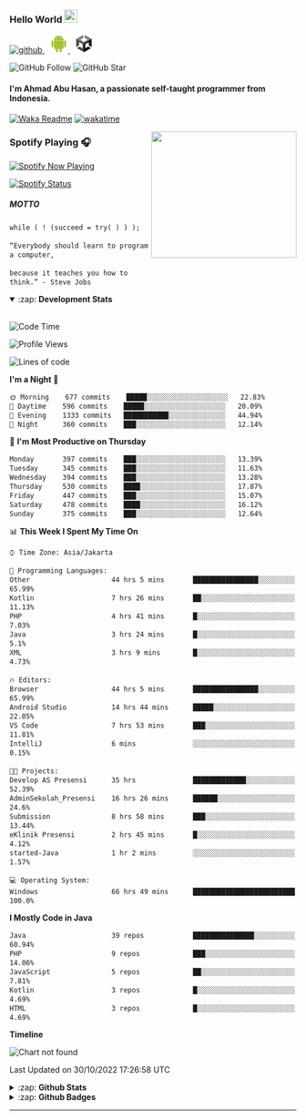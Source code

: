 ### Hello World <img src="https://github.com/eby8zevin/eby8zevin/blob/main/assets/Hi.gif"  width="23" height="23">

<p align="left">
  <a href="https://github.com/eby8zevin" target="_blank">
    <img src="https://github.com/eby8zevin/eby8zevin/blob/main/assets/GitHub.png" alt="github" width="33" height="33"/>
  </a>
  &nbsp;
  <a href="https://github.com/eby8zevin/QRBarcode" target="_blank">
    <img src="https://raw.githubusercontent.com/devicons/devicon/master/icons/android/android-plain.svg" alt="android" width="33" height="33"/>
  </a>
  &nbsp;
  <a href="https://github.com/eby8zevin/unity-ARMarker" target="_blank">
    <img src="https://raw.githubusercontent.com/devicons/devicon/master/icons/unity/unity-original.svg" alt="unity" width="33" height="33"/>
  </a>
</p>

![GitHub Follow](https://img.shields.io/github/followers/eby8zevin.svg?style=social&label=Follow)
![GitHub Star](https://img.shields.io/github/stars/eby8zevin?affiliations=OWNER%2CCOLLABORATOR&style=social&label=Star)

#### I'm Ahmad Abu Hasan, a passionate self-taught programmer from Indonesia.

[![Waka Readme](https://github.com/eby8zevin/eby8zevin/actions/workflows/anmol098.yml/badge.svg)](https://github.com/eby8zevin/eby8zevin/actions/workflows/anmol098.yml)
[![wakatime](https://wakatime.com/badge/user/bbcd646f-1daf-4865-a20e-46d4c803e6f8.svg)](https://wakatime.com/@bbcd646f-1daf-4865-a20e-46d4c803e6f8)

<img src="https://github.com/eby8zevin/eby8zevin/blob/main/assets/Octocat.png" width="255" height="222" align='right'>

### Spotify Playing 🎧

[<img src="https://spotify-now-playing-ahmadabuhasan.vercel.app/api/spotify-playing" alt="Spotify Now Playing" width="350" />](https://open.spotify.com/user/gr3y7pr12w9ol2dy2ccdb10e7)

[<img src="https://readme-spotify-status-ahmadabuhasan.vercel.app/api/run-spotify-status" alt="Spotify Status" width="350" />](https://open.spotify.com/user/gr3y7pr12w9ol2dy2ccdb10e7)

##### MOTTO

```
while ( ! (succeed = try( ) ) );

“Everybody should learn to program a computer,

because it teaches you how to think.” - Steve Jobs
```

<details open>
  <summary> :zap: <b>Development Stats</b> </summary>
<br/>

<!--START_SECTION:waka-->
![Code Time](http://img.shields.io/badge/Code%20Time-1%2C816%20hrs%2024%20mins-blue)

![Profile Views](http://img.shields.io/badge/Profile%20Views-0-blue)

![Lines of code](https://img.shields.io/badge/From%20Hello%20World%20I%27ve%20Written-239%20Thousand%20lines%20of%20code-blue)

**I'm a Night 🦉** 

```text
🌞 Morning    677 commits    █████░░░░░░░░░░░░░░░░░░░░   22.83% 
🌆 Daytime    596 commits    █████░░░░░░░░░░░░░░░░░░░░   20.09% 
🌃 Evening    1333 commits   ███████████░░░░░░░░░░░░░░   44.94% 
🌙 Night      360 commits    ███░░░░░░░░░░░░░░░░░░░░░░   12.14%

```
📅 **I'm Most Productive on Thursday** 

```text
Monday       397 commits    ███░░░░░░░░░░░░░░░░░░░░░░   13.39% 
Tuesday      345 commits    ███░░░░░░░░░░░░░░░░░░░░░░   11.63% 
Wednesday    394 commits    ███░░░░░░░░░░░░░░░░░░░░░░   13.28% 
Thursday     530 commits    ████░░░░░░░░░░░░░░░░░░░░░   17.87% 
Friday       447 commits    ███░░░░░░░░░░░░░░░░░░░░░░   15.07% 
Saturday     478 commits    ████░░░░░░░░░░░░░░░░░░░░░   16.12% 
Sunday       375 commits    ███░░░░░░░░░░░░░░░░░░░░░░   12.64%

```


📊 **This Week I Spent My Time On** 

```text
⌚︎ Time Zone: Asia/Jakarta

💬 Programming Languages: 
Other                    44 hrs 5 mins       ████████████████░░░░░░░░░   65.99% 
Kotlin                   7 hrs 26 mins       ██░░░░░░░░░░░░░░░░░░░░░░░   11.13% 
PHP                      4 hrs 41 mins       █░░░░░░░░░░░░░░░░░░░░░░░░   7.03% 
Java                     3 hrs 24 mins       █░░░░░░░░░░░░░░░░░░░░░░░░   5.1% 
XML                      3 hrs 9 mins        █░░░░░░░░░░░░░░░░░░░░░░░░   4.73%

🔥 Editors: 
Browser                  44 hrs 5 mins       ████████████████░░░░░░░░░   65.99% 
Android Studio           14 hrs 44 mins      █████░░░░░░░░░░░░░░░░░░░░   22.05% 
VS Code                  7 hrs 53 mins       ███░░░░░░░░░░░░░░░░░░░░░░   11.81% 
IntelliJ                 6 mins              ░░░░░░░░░░░░░░░░░░░░░░░░░   0.15%

🐱‍💻 Projects: 
Develop AS Presensi      35 hrs              █████████████░░░░░░░░░░░░   52.39% 
AdminSekolah_Presensi    16 hrs 26 mins      ██████░░░░░░░░░░░░░░░░░░░   24.6% 
Submission               8 hrs 58 mins       ███░░░░░░░░░░░░░░░░░░░░░░   13.44% 
eKlinik Presensi         2 hrs 45 mins       █░░░░░░░░░░░░░░░░░░░░░░░░   4.12% 
started-Java             1 hr 2 mins         ░░░░░░░░░░░░░░░░░░░░░░░░░   1.57%

💻 Operating System: 
Windows                  66 hrs 49 mins      █████████████████████████   100.0%

```

**I Mostly Code in Java** 

```text
Java                     39 repos            ███████████████░░░░░░░░░░   60.94% 
PHP                      9 repos             ███░░░░░░░░░░░░░░░░░░░░░░   14.06% 
JavaScript               5 repos             ██░░░░░░░░░░░░░░░░░░░░░░░   7.81% 
Kotlin                   3 repos             █░░░░░░░░░░░░░░░░░░░░░░░░   4.69% 
HTML                     3 repos             █░░░░░░░░░░░░░░░░░░░░░░░░   4.69%

```


**Timeline**

![Chart not found](https://raw.githubusercontent.com/eby8zevin/eby8zevin/main/charts/bar_graph.png) 


 Last Updated on 30/10/2022 17:26:58 UTC
<!--END_SECTION:waka-->

</details>

<details>
  <summary> :zap: <b>Github Stats</b> </summary>
<p align="center">:heart:</p>
<p align="center"><a href="https://github.com/eby8zevin">
  <img src="https://github-readme-stats.vercel.app/api?username=eby8zevin&show_icons=true&theme=dark&line_height=20">
  <img src="https://github-readme-stats.vercel.app/api/top-langs/?username=eby8zevin&layout=compact&theme=dark">
</a></p>
<p align="center">
  <a href="https://github.com/eby8zevin">
    <img src="https://github-readme-streak-stats.herokuapp.com/?user=eby8zevin&theme=dark"/>
  </a>
</p>
</details>

<details>
  <summary> :zap: <b>Github Badges</b> </summary>
  <br>
  <a href='https://archiveprogram.github.com/'><img src='https://raw.githubusercontent.com/acervenky/animated-github-badges/master/assets/acbadge.gif' width='40' height='40'></a> 
  <a href='https://docs.github.com/en/developers'><img src='https://raw.githubusercontent.com/acervenky/animated-github-badges/master/assets/devbadge.gif' width='40' height='40'></a> 
  <a href='https://github.com/pricing'><img src='https://raw.githubusercontent.com/acervenky/animated-github-badges/master/assets/pro.gif' width='40' height='40'></a> 
  <a href='https://stars.github.com/'><img src='https://raw.githubusercontent.com/acervenky/animated-github-badges/master/assets/starbadge.gif' width='35' height='35'></a> 
  <a href='https://docs.github.com/en/github/supporting-the-open-source-community-with-github-sponsors'><img src='https://raw.githubusercontent.com/acervenky/animated-github-badges/master/assets/sponsorbadge.gif' width='35' height='35'></a>
</details>

---
